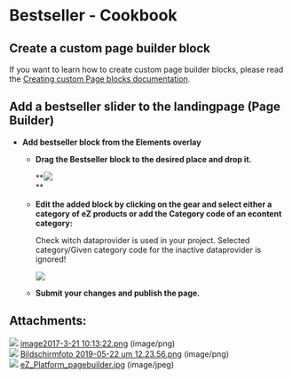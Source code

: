 #  Bestseller - Cookbook 

## Create a custom page builder block

If you want to learn how to create custom page builder blocks, please read the [Creating custom Page blocks documentation](https://doc.ezplatform.com/en/2.5/guide/extending_page/).

## Add a bestseller slider to the landingpage (Page Builder)

  - **Add bestseller block from the Elements overlay**
    
      - **Drag the Bestseller block to the desired place and drop it.**
        
        **![](attachments/23560836/23570796.jpg)  
        **
    
      - **Edit the added block by clicking on the gear and select either a category of eZ products or add the Category code of an econtent category:**

        Check witch dataprovider is used in your project. Selected category/Given category code for the inactive dataprovider is ignored\!

        **![](attachments/23560836/23570797.png)**
    
      - **Submit your changes and publish the page.**

## Attachments:

![](images/icons/bullet_blue.gif) [image2017-3-21 10:13:22.png](attachments/23560836/23563960.png) (image/png)  
![](images/icons/bullet_blue.gif) [Bildschirmfoto 2019-05-22 um 12.23.56.png](attachments/23560836/23570797.png) (image/png)  
![](images/icons/bullet_blue.gif) [eZ\_Platform\_pagebuilder.jpg](attachments/23560836/23570796.jpg) (image/jpeg)  
